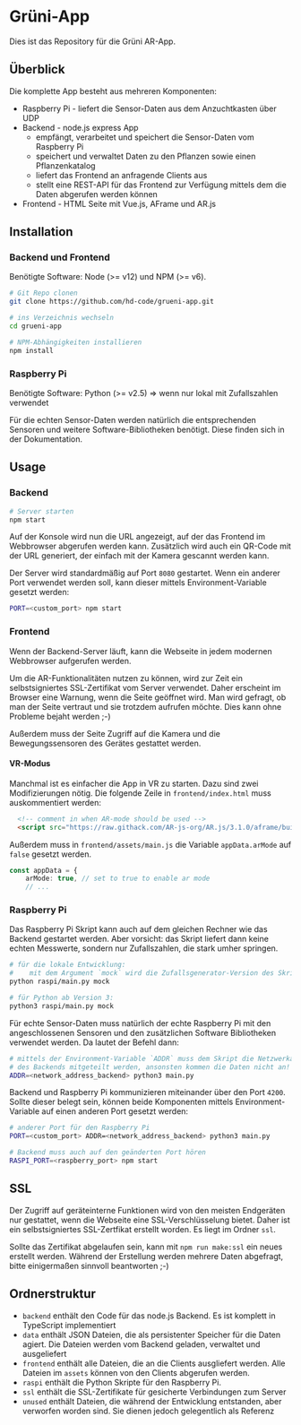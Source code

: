 # Grüni-App

Dies ist das Repository für die Grüni AR-App.

## Überblick

Die komplette App besteht aus mehreren Komponenten:
- Raspberry Pi - liefert die Sensor-Daten aus dem Anzuchtkasten über UDP
- Backend - node.js express App
  - empfängt, verarbeitet und speichert die Sensor-Daten vom Raspberry Pi
  - speichert und verwaltet Daten zu den Pflanzen sowie einen Pflanzenkatalog
  - liefert das Frontend an anfragende Clients aus
  - stellt eine REST-API für das Frontend zur Verfügung mittels dem die Daten abgerufen werden können
- Frontend - HTML Seite mit Vue.js, AFrame und AR.js

## Installation

### Backend und Frontend

Benötigte Software: Node (>= v12) und NPM (>= v6).

```sh
# Git Repo clonen
git clone https://github.com/hd-code/grueni-app.git

# ins Verzeichnis wechseln
cd grueni-app

# NPM-Abhängigkeiten installieren
npm install
```

### Raspberry Pi

Benötigte Software: Python (>= v2.5) => wenn nur lokal mit Zufallszahlen verwendet

Für die echten Sensor-Daten werden natürlich die entsprechenden Sensoren und weitere Software-Bibliotheken benötigt. Diese finden sich in der Dokumentation.

## Usage

### Backend

```sh
# Server starten
npm start
```

Auf der Konsole wird nun die URL angezeigt, auf der das Frontend im Webbrowser abgerufen werden kann.
Zusätzlich wird auch ein QR-Code mit der URL generiert, der einfach mit der Kamera gescannt werden kann.

Der Server wird standardmäßig auf Port `8080` gestartet. Wenn ein anderer Port verwendet werden soll, kann dieser mittels Environment-Variable gesetzt werden:

```sh
PORT=<custom_port> npm start
```

### Frontend

Wenn der Backend-Server läuft, kann die Webseite in jedem modernen Webbrowser aufgerufen werden.

Um die AR-Funktionalitäten nutzen zu können, wird zur Zeit ein selbstsigniertes SSL-Zertifikat vom Server verwendet. Daher erscheint im Browser eine Warnung, wenn die Seite geöffnet wird. Man wird gefragt, ob man der Seite vertraut und sie trotzdem aufrufen möchte. Dies kann ohne Probleme bejaht werden ;-)

Außerdem muss der Seite Zugriff auf die Kamera und die Bewegungssensoren des Gerätes gestattet werden.

#### VR-Modus

Manchmal ist es einfacher die App in VR zu starten. Dazu sind zwei Modifizierungen nötig. Die folgende Zeile in `frontend/index.html` muss auskommentiert werden:

```html
  <!-- comment in when AR-mode should be used -->
  <script src="https://raw.githack.com/AR-js-org/AR.js/3.1.0/aframe/build/aframe-ar.js"></script>
```

Außerdem muss in `frontend/assets/main.js` die Variable `appData.arMode` auf `false` gesetzt werden.

```ts
const appData = {
    arMode: true, // set to true to enable ar mode
    // ...
```

### Raspberry Pi

Das Raspberry Pi Skript kann auch auf dem gleichen Rechner wie das Backend gestartet werden. Aber vorsicht: das Skript liefert dann keine echten Messwerte, sondern nur Zufallszahlen, die stark umher springen.

```sh
# für die lokale Entwicklung:
#    mit dem Argument `mock` wird die Zufallsgenerator-Version des Skriptes gestartet
python raspi/main.py mock

# für Python ab Version 3:
python3 raspi/main.py mock
```

Für echte Sensor-Daten muss natürlich der echte Raspberry Pi mit den angeschlossenen Sensoren und den zusätzlichen Software Bibliotheken verwendet werden. Da lautet der Befehl dann:

```sh
# mittels der Environment-Variable `ADDR` muss dem Skript die Netzwerkadresse
# des Backends mitgeteilt werden, ansonsten kommen die Daten nicht an!
ADDR=<network_address_backend> python3 main.py
```

Backend und Raspberry Pi kommunizieren miteinander über den Port `4200`. Sollte dieser belegt sein, können beide Komponenten mittels Environment-Variable auf einen anderen Port gesetzt werden:

```sh
# anderer Port für den Raspberry Pi
PORT=<custom_port> ADDR=<network_address_backend> python3 main.py

# Backend muss auch auf den geänderten Port hören
RASPI_PORT=<raspberry_port> npm start
```

## SSL

Der Zugriff auf geräteinterne Funktionen wird von den meisten Endgeräten nur gestattet, wenn die Webseite eine SSL-Verschlüsselung bietet. Daher ist ein selbstsigniertes SSL-Zertfikat erstellt worden. Es liegt im Ordner `ssl`.

Sollte das Zertifikat abgelaufen sein, kann mit `npm run make:ssl` ein neues erstellt werden. Während der Erstellung werden mehrere Daten abgefragt, bitte einigermaßen sinnvoll beantworten ;-)

## Ordnerstruktur

- `backend` enthält den Code für das node.js Backend. Es ist komplett in TypeScript implementiert
- `data` enthält JSON Dateien, die als persistenter Speicher für die Daten agiert. Die Dateien werden vom Backend geladen, verwaltet und ausgeliefert
- `frontend` enthält alle Dateien, die an die Clients ausgliefert werden. Alle Dateien im `assets` können von den Clients abgerufen werden.
- `raspi` enthält die Python Skripte für den Raspberry Pi.
- `ssl` enthält die SSL-Zertifikate für gesicherte Verbindungen zum Server
- `unused` enthält Dateien, die während der Entwicklung entstanden, aber verworfen worden sind. Sie dienen jedoch gelegentlich als Referenz